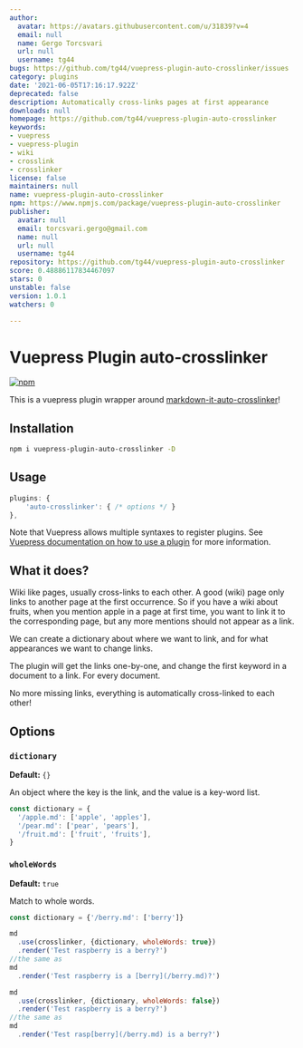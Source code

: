 ```yaml
---
author:
  avatar: https://avatars.githubusercontent.com/u/31839?v=4
  email: null
  name: Gergo Torcsvari
  url: null
  username: tg44
bugs: https://github.com/tg44/vuepress-plugin-auto-crosslinker/issues
category: plugins
date: '2021-06-05T17:16:17.922Z'
deprecated: false
description: Automatically cross-links pages at first appearance
downloads: null
homepage: https://github.com/tg44/vuepress-plugin-auto-crosslinker
keywords:
- vuepress
- vuepress-plugin
- wiki
- crosslink
- crosslinker
license: false
maintainers: null
name: vuepress-plugin-auto-crosslinker
npm: https://www.npmjs.com/package/vuepress-plugin-auto-crosslinker
publisher:
  avatar: null
  email: torcsvari.gergo@gmail.com
  name: null
  url: null
  username: tg44
repository: https://github.com/tg44/vuepress-plugin-auto-crosslinker
score: 0.48886117834467097
stars: 0
unstable: false
version: 1.0.1
watchers: 0

---
```


# Vuepress Plugin auto-crosslinker

[![npm](https://img.shields.io/npm/v/vuepress-plugin-auto-crosslinker)](https://www.npmjs.com/package/vuepress-plugin-auto-crosslinker)

This is a vuepress plugin wrapper around [markdown-it-auto-crosslinker](https://github.com/tg44/markdown-it-auto-crosslinker)!

## Installation

```bash
npm i vuepress-plugin-auto-crosslinker -D
```

## Usage

```js
plugins: {
    'auto-crosslinker': { /* options */ }
},
```

Note that Vuepress allows multiple syntaxes to register plugins. See [Vuepress documentation on how to use a plugin](https://vuepress.vuejs.org/plugin/using-a-plugin.html) for more information.

## What it does?
Wiki like pages, usually cross-links to each other.
A good (wiki) page only links to another page at the first occurrence.
So if you have a wiki about fruits, when you mention apple in a page at first time,
you want to link it to the corresponding page, but any more mentions should not appear as a link.

We can create a dictionary about where we want to link, and for what appearances we want to change links.

The plugin will get the links one-by-one, and change the first keyword in a document to a link. For every document.

No more missing links, everything is automatically cross-linked to each other!

## Options
### `dictionary`
**Default:** `{}`

An object where the key is the link, and the value is a key-word list.
```js
const dictionary = {
  '/apple.md': ['apple', 'apples'],
  '/pear.md': ['pear', 'pears'],
  '/fruit.md': ['fruit', 'fruits'],
}
```

### `wholeWords`
**Default:** `true`

Match to whole words.
```js
const dictionary = {'/berry.md': ['berry']}

md
  .use(crosslinker, {dictionary, wholeWords: true})
  .render('Test raspberry is a berry?')
//the same as 
md
  .render('Test raspberry is a [berry](/berry.md)?')

md
  .use(crosslinker, {dictionary, wholeWords: false})
  .render('Test raspberry is a berry?')
//the same as 
md
  .render('Test rasp[berry](/berry.md) is a berry?')
```
